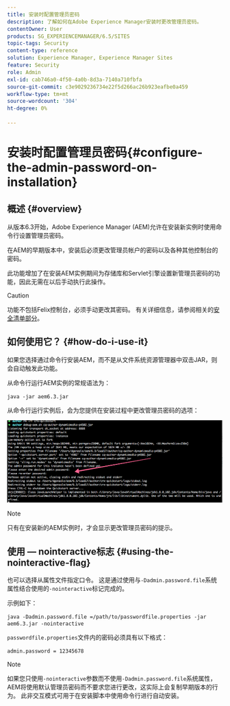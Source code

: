 ```yaml
---
title: 安装时配置管理员密码
description: 了解如何在Adobe Experience Manager安装时更改管理员密码。
contentOwner: User
products: SG_EXPERIENCEMANAGER/6.5/SITES
topic-tags: Security
content-type: reference
solution: Experience Manager, Experience Manager Sites
feature: Security
role: Admin
exl-id: cab746a0-4f50-4a0b-8d3a-7140a710fbfa
source-git-commit: c3e9029236734e22f5d266ac26b923eafbe0a459
workflow-type: tm+mt
source-wordcount: '304'
ht-degree: 0%

---
```


# 安装时配置管理员密码{#configure-the-admin-password-on-installation}

## 概述 {#overview}

从版本6.3开始，Adobe Experience Manager (AEM)允许在安装新实例时使用命令行设置管理员密码。

在AEM的早期版本中，安装后必须更改管理员帐户的密码以及各种其他控制台的密码。

此功能增加了在安装AEM实例期间为存储库和Servlet引擎设置新管理员密码的功能，因此无需在以后手动执行此操作。

>[!CAUTION]
>
>功能不包括Felix控制台，必须手动更改其密码。 有关详细信息，请参阅相关的[安全清单部分](/help/sites-administering/security-checklist.md#change-default-passwords-for-the-aem-and-osgi-console-admin-accounts)。

## 如何使用它？ {#how-do-i-use-it}

如果您选择通过命令行安装AEM，而不是从文件系统资源管理器中双击JAR，则会自动触发此功能。

从命令行运行AEM实例的常规语法为：

```shell
java -jar aem6.3.jar
```

从命令行运行实例后，会为您提供在安装过程中更改管理员密码的选项：

![chlimage_1-116](assets/chlimage_1-116a.png)

>[!NOTE]
>
>只有在安装新的AEM实例时，才会显示更改管理员密码的提示。

## 使用 — nointeractive标志 {#using-the-nointeractive-flag}

也可以选择从属性文件指定口令。 这是通过使用与`-Dadmin.password.file`系统属性结合使用的`-nointeractive`标记完成的。

示例如下：

```shell
java -Dadmin.password.file =/path/to/passwordfile.properties -jar aem6.3.jar -nointeractive
```

`passwordfile.properties`文件内的密码必须具有以下格式：

```xml
admin.password = 12345678
```

>[!NOTE]
>
>如果您只使用`-nointeractive`参数而不使用`-Dadmin.password.file`系统属性，AEM将使用默认管理员密码而不要求您进行更改，这实际上会复制早期版本的行为。 此非交互模式可用于在安装脚本中使用命令行进行自动安装。
